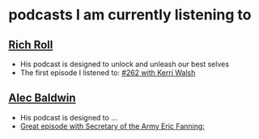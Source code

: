 # podcasts I am currently listening to

## [Rich Roll](http://www.richroll.com/podcast/)
* His podcast is designed to unlock and unleash our best selves
* The first episode I listened to: [#262 with Kerri Walsh](RichRoll262.md) 

## [Alec Baldwin](http://www.wnyc.org/shows/heresthething)
* His podcast is designed to ...
* [Great episode with Secretary of the Army Eric Fanning:](AlecBaldwin20161206.md) 